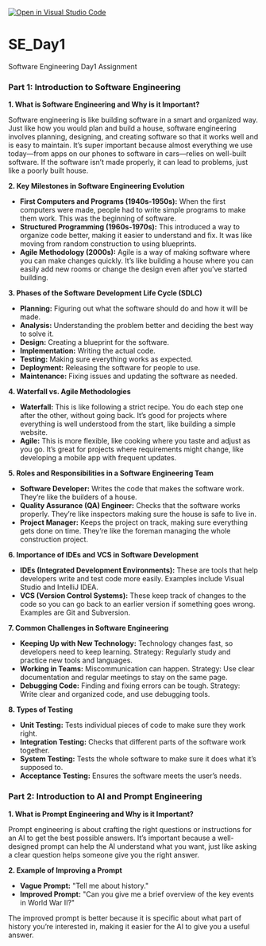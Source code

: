[![Open in Visual Studio Code](https://classroom.github.com/assets/open-in-vscode-2e0aaae1b6195c2367325f4f02e2d04e9abb55f0b24a779b69b11b9e10269abc.svg)](https://classroom.github.com/online_ide?assignment_repo_id=15560378&assignment_repo_type=AssignmentRepo)
# SE_Day1
Software Engineering Day1 Assignment

### Part 1: Introduction to Software Engineering

**1. What is Software Engineering and Why is it Important?**

Software engineering is like building software in a smart and organized way. Just like how you would plan and build a house, software engineering involves planning, designing, and creating software so that it works well and is easy to maintain. It’s super important because almost everything we use today—from apps on our phones to software in cars—relies on well-built software. If the software isn’t made properly, it can lead to problems, just like a poorly built house.

**2. Key Milestones in Software Engineering Evolution**

- **First Computers and Programs (1940s-1950s):** When the first computers were made, people had to write simple programs to make them work. This was the beginning of software.
- **Structured Programming (1960s-1970s):** This introduced a way to organize code better, making it easier to understand and fix. It was like moving from random construction to using blueprints.
- **Agile Methodology (2000s):** Agile is a way of making software where you can make changes quickly. It’s like building a house where you can easily add new rooms or change the design even after you’ve started building.

**3. Phases of the Software Development Life Cycle (SDLC)**

- **Planning:** Figuring out what the software should do and how it will be made.
- **Analysis:** Understanding the problem better and deciding the best way to solve it.
- **Design:** Creating a blueprint for the software.
- **Implementation:** Writing the actual code.
- **Testing:** Making sure everything works as expected.
- **Deployment:** Releasing the software for people to use.
- **Maintenance:** Fixing issues and updating the software as needed.

**4. Waterfall vs. Agile Methodologies**

- **Waterfall:** This is like following a strict recipe. You do each step one after the other, without going back. It’s good for projects where everything is well understood from the start, like building a simple website.
- **Agile:** This is more flexible, like cooking where you taste and adjust as you go. It’s great for projects where requirements might change, like developing a mobile app with frequent updates.

**5. Roles and Responsibilities in a Software Engineering Team**

- **Software Developer:** Writes the code that makes the software work. They’re like the builders of a house.
- **Quality Assurance (QA) Engineer:** Checks that the software works properly. They’re like inspectors making sure the house is safe to live in.
- **Project Manager:** Keeps the project on track, making sure everything gets done on time. They’re like the foreman managing the whole construction project.

**6. Importance of IDEs and VCS in Software Development**

- **IDEs (Integrated Development Environments):** These are tools that help developers write and test code more easily. Examples include Visual Studio and IntelliJ IDEA.
- **VCS (Version Control Systems):** These keep track of changes to the code so you can go back to an earlier version if something goes wrong. Examples are Git and Subversion.

**7. Common Challenges in Software Engineering**

- **Keeping Up with New Technology:** Technology changes fast, so developers need to keep learning. Strategy: Regularly study and practice new tools and languages.
- **Working in Teams:** Miscommunication can happen. Strategy: Use clear documentation and regular meetings to stay on the same page.
- **Debugging Code:** Finding and fixing errors can be tough. Strategy: Write clear and organized code, and use debugging tools.

**8. Types of Testing**

- **Unit Testing:** Tests individual pieces of code to make sure they work right.
- **Integration Testing:** Checks that different parts of the software work together.
- **System Testing:** Tests the whole software to make sure it does what it’s supposed to.
- **Acceptance Testing:** Ensures the software meets the user’s needs.

### Part 2: Introduction to AI and Prompt Engineering

**1. What is Prompt Engineering and Why is it Important?**

Prompt engineering is about crafting the right questions or instructions for an AI to get the best possible answers. It’s important because a well-designed prompt can help the AI understand what you want, just like asking a clear question helps someone give you the right answer.

**2. Example of Improving a Prompt**

- **Vague Prompt:** "Tell me about history."
- **Improved Prompt:** "Can you give me a brief overview of the key events in World War II?"
  
The improved prompt is better because it is specific about what part of history you’re interested in, making it easier for the AI to give you a useful answer.
